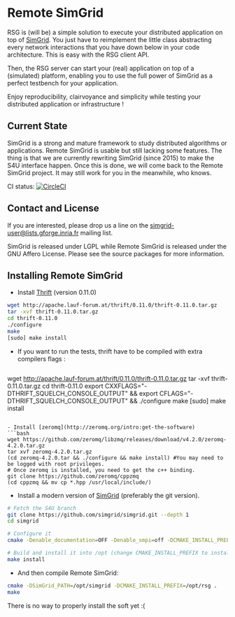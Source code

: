 # Remote SimGrid

RSG is (will be) a simple solution to execute your distributed
application on top of [SimGrid](http://simgrid.org/). You just have to
reimplement the little class abstracting every network interactions
that you have down below in your code architecture. This is easy with
the RSG client API.

Then, the RSG server can start your (real) application on top of a
(simulated) platform, enabling you to use the full power of SimGrid as
a perfect testbench for your application.

Enjoy reproducibility, clairvoyance and simplicity while testing your
distributed application or infrastructure !

## Current State

SimGrid is a strong and mature framework to study distributed
algorithms or applications. Remote SimGrid is usable but still lacking
some features. The thing is that we are currently rewriting SimGrid
(since 2015) to make the S4U interface happen. Once this is done, we
will come back to the Remote SimGrid project. It may still work for
you in the meanwhile, who knows.

CI status: [![CircleCI](https://circleci.com/gh/simgrid/remote-simgrid/tree/master.svg?style=svg)](https://circleci.com/gh/simgrid/remote-simgrid/tree/master)

## Contact and License

If you are interested, please drop us a line on the
simgrid-user@lists.gforge.inria.fr mailing list.

SimGrid is released under LGPL while Remote SimGrid is released under
the GNU Affero License. Please see the source packages for more
information.

## Installing Remote SimGrid

- Install [Thrift](http://www.apache.org/dyn/closer.cgi?path=/thrift/0.11.0/thrift-0.11.0.tar.gz) (version 0.11.0)

```bash
wget http://apache.lauf-forum.at/thrift/0.11.0/thrift-0.11.0.tar.gz
tar -xvf thrift-0.11.0.tar.gz
cd thrift-0.11.0
./configure
make
[sudo] make install
```

- If you want to run the tests, thrift have to be compiled with extra compilers flags :

  ```bash
wget http://apache.lauf-forum.at/thrift/0.11.0/thrift-0.11.0.tar.gz
tar -xvf thrift-0.11.0.tar.gz
cd thrift-0.11.0
export CXXFLAGS="-DTHRIFT_SQUELCH_CONSOLE_OUTPUT" && export CFLAGS="-DTHRIFT_SQUELCH_CONSOLE_OUTPUT" && ./configure
make
[sudo] make install
```

- Install [zeromq](http://zeromq.org/intro:get-the-software) 
```bash
wget https://github.com/zeromq/libzmq/releases/download/v4.2.0/zeromq-4.2.0.tar.gz
tar xvf zeromq-4.2.0.tar.gz
(cd zeromq-4.2.0.tar && ./configure && make install) #You may need to be logged with root privileges.
# Once zeromq is installed, you need to get the c++ binding.
git clone https://github.com/zeromq/cppzmq
(cd cppzmq && mv cp *.hpp /usr/local/include/)
```


- Install a modern version of [SimGrid](http://simgrid.org/) (preferably the git version).

```bash
# Fetch the S4U branch
git clone https://github.com/simgrid/simgrid.git --depth 1
cd simgrid
```

```bash
# Configure it
cmake -Denable_documentation=OFF -Denable_smpi=off -DCMAKE_INSTALL_PREFIX=/opt/simgrid .

# Build and install it into /opt (change CMAKE_INSTALL_PREFIX to install elsewhere)
make install
```

- And then compile Remote SimGrid:
```bash
cmake -DSimGrid_PATH=/opt/simgrid -DCMAKE_INSTALL_PREFIX=/opt/rsg .
make
```

There is no way to properly install the soft yet :(
